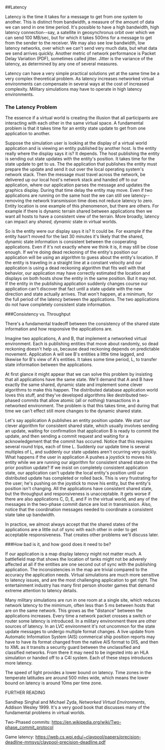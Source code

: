 ##Latency

Latency is the time it takes for a message to get from one system to another. This is distinct from bandwidth, a measure of the amount of data we can send in one time period. It's possible to have a high bandwidth, high latency connection--say, a satellite in geosynchronus orbit over which we can send 100 MB/sec, but for which it takes 500ms for a message to get from the sender to the receiver. We may also see low bandwidth, low latency networks, over which we can't send very much data, but what data we send arrives quickly. Another metric of network performance is Packet Delay Variation (PDF), sometimes called jitter. Jitter is the variance of the latency, as determined by any one of several measures.

Latency can have a very simple practical solutions yet at the same time be a very complex theoretical problem. As latency increases networked virtual environments can compensate in several ways at the cost of increased complexity. Military simulations may have to operate in high latency environments.

### The Latency Problem

The essence if a virtual world is creating the illusion that all participants are interacting with each other in the same virtual space. A fundamental problem is that it takes time for an entity state update to get from one application to another.

Suppose the simulation user is looking at the display of a virtual world application and is viewing an entity published by another host. Is the entity really where the display says it is? It depends. The host publishing the entity is sending out state updates with the entity's position. It takes time for the state update to get to us. The the application that publishes the entity must prepare the update and send it out over the local operating system's network stack. Then the message must travel across the network, be delivered up our local host's network stack and handed off to our application, where our application parses the message and updates the graphics display. During that time delay the entity may move. Even if two applications are running on the same host the we can still see latency--removing the network transmission time does not reduce latency to zero. Entity location is one example of this phenomenon, but there are others. For example if there is dynamic terrain shared between applications then we want all hosts to have a consistent view of the terrain. More broadly, latency can impact any _shared, dynamic_ state in virtual worlds. 

So is the entity were our display says it is? It could be. For example if the entity hasn't moved for the last 30 minutes it's likely that the shared, dynamic state information is consistent between the cooperating applications. Even if it's not exactly where we think it is, it may still be close enough. If we're doing dead reckoning of the entity's position our application will be using an algorithm to guess about the entity's location. If the entity is traveling in a straight line at a constant velocity and our application is using a dead reckoning algorithm that fits well with that behavior, our application may have correctly estimated the location and displays on both hosts show the entity in the same position. But it may not. If the entity in the publishing application suddenly changes course our application can't discover that fact until a state update with the new direction and state actually arrives. That won't happen, at a minimum, for the full period of the latency between the applications. The two applications do not have completely consistent state information.

###Consistency vs. Throughput

There's a fundamental tradeoff between the consistency of the shared state information and how responsive the applications are. 

Imagine two applications, A and B, that implement a networked virtual environment. Each is publishing entities that move about randomly, so dead reckoning doesn't help us, because dead reckoning depends on predictable movement. Application A will see B's entities a little time lagged, and likewise for B's view of A's entities. It takes some time period, L, to transfer state information between the applications.

At first glance it might appear that we can solve this problem by insisting that all applications have the same state. We'll demand that A and B have exactly the same shared, dynamic state and implement some clever algorithms to make this happen. The distributed database application world loves this stuff, and they've developed algorithms like destributed two-phased commits that allow atomic (all or nothing) transactions in a networked environment. The problem is that this takes time, and during that time we can't effect still more changes to the dynamic shared state. 

Let's say application A publishes an entity position update. We start our clever algorithm for consistent shared state, which usually involves sending an update, waiting for confirmation that application B is ready to commit the update, and then sending a commit request and waiting for a acknowledgement that the commit has occured. Notice that this requires several round trips, each of time L. Suddenly our update time is several multiples of L, and suddenly our state updates aren't ocurring very quickly. What happens if the user in application A pushes a joystick to moves his entity while we are running our algorithm for consistent shared state on the prior position update? If we insist on completely consistent application state, our application can't update the local entity's position until our distributed update has completed or rolled back. This is very frustrating for the user; he's pushing on the joystick to move his entity, but the entity's position isn't changing. All the applications have consistent shared state, but the throughput and responsiveness is unacceptable. It gets worse if there are also applications C, D, E, and F in the virtual world, and any of the messages in the two-phase commit dance are lost in transmission. Also, notice that the coordination messages needed to coordinate a consistent state take up bandwidth. 

In practice, we almost always accept that the shared states of the applications are a little out of sync with each other in order to get acceptable responsiveness. That creates other problems we'll discuss later.

###How bad is it, and how good does it need to be?

If our application is a map display latency might not matter much. A battlefield map that shows the location of tanks might not be adverely affected at all if the entities are one second out of sync with the publishing application. The inconsistencies in the map are trivial compared to the accuracy the application needs. Virtual simulations are much more sensitive to latency issues, and are the most challenging application to get right. The entertainment industry has many first person shooter games that demand extreme attention to latency details.

Many military simulations are run in one room at a single site, which reduces network latency to the mimimum, often less than 5 ms between hosts that are on the same network. This grows as the "distance" between the applications increases. Every time a network packet crosses a switch or router some latency is introduced. In a military environment there are other sources of latency. In an LVC environment it's not uncommon for the state update messages to undergo multiple format changes. A live update from Automatic Information System (AIS) commerical ship position reports may have to have its format changed from the native AIS format to DIS, and then to XML as it transits a security guard between the unclassified and classified networks. From there it may need to be ingested into an HLA simulation or handed off to a C4I system. Each of these steps introduces more latency.

The speed of light provides a lower bound on latency. Time zones in the temperate latitudes are around 500 miles wide, which means the lower bound on latency is around 10ms per time zone. 



FURTHER READING

Sandhep Singhal and Michael Zyda, _Networked Virtual Environments_, Addison Wesley 1999. It's a very good book that discusses many of the fundamental problems in virtual worlds.
  
Two-Phased commits: <a href="https://en.wikipedia.org/wiki/Two-phase_commit_protocol">https://en.wikipedia.org/wiki/Two-phase_commit_protocol</a>

Game latency: https://web.cs.wpi.edu/~claypool/papers/precision-deadline-mmsys/claypool-precision-deadline.pdf